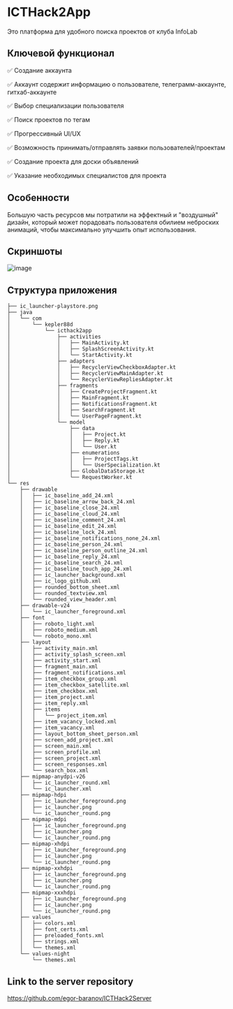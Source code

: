 # ICTHack2App
Это платформа для удобного поиска проектов от клуба InfoLab

## Ключевой функционал 
✅ Создание аккаунта 

✅ Аккаунт содержит информацию о пользователе, телеграмм-аккаунте, гитхаб-аккаунте

✅ Выбор специализации пользователя

✅ Поиск проектов по тегам

✅ Прогрессивный UI/UX

✅ Возможность принимать/отправлять заявки пользователей/проектам

✅ Создание проекта для доски объявлений

✅ Указание необходимых специалистов для проекта

## Особенности

Большую часть ресурсов мы потратили на эффектный и "воздушный" дизайн, который может порадовать пользователя обилием неброских анимаций, чтобы максимально улучшить опыт использования.

## Скриншоты 

![image](https://user-images.githubusercontent.com/49813134/117571298-aacd4000-b0d6-11eb-8a55-b512c646ed07.png)


## Структура приложения 

```├── AndroidManifest.xml
├── ic_launcher-playstore.png
├── java
│   └── com
│       └── kepler88d
│           └── icthack2app
│               ├── activities
│               │   ├── MainActivity.kt
│               │   ├── SplashScreenActivity.kt
│               │   └── StartActivity.kt
│               ├── adapters
│               │   ├── RecyclerViewCheckboxAdapter.kt
│               │   ├── RecyclerViewMainAdapter.kt
│               │   └── RecyclerViewRepliesAdapter.kt
│               ├── fragments
│               │   ├── CreateProjectFragment.kt
│               │   ├── MainFragment.kt
│               │   ├── NotificationsFragment.kt
│               │   ├── SearchFragment.kt
│               │   └── UserPageFragment.kt
│               └── model
│                   ├── data
│                   │   ├── Project.kt
│                   │   ├── Reply.kt
│                   │   └── User.kt
│                   ├── enumerations
│                   │   ├── ProjectTags.kt
│                   │   └── UserSpecialization.kt
│                   ├── GlobalDataStorage.kt
│                   └── RequestWorker.kt
└── res
    ├── drawable
    │   ├── ic_baseline_add_24.xml
    │   ├── ic_baseline_arrow_back_24.xml
    │   ├── ic_baseline_close_24.xml
    │   ├── ic_baseline_cloud_24.xml
    │   ├── ic_baseline_comment_24.xml
    │   ├── ic_baseline_edit_24.xml
    │   ├── ic_baseline_lock_24.xml
    │   ├── ic_baseline_notifications_none_24.xml
    │   ├── ic_baseline_person_24.xml
    │   ├── ic_baseline_person_outline_24.xml
    │   ├── ic_baseline_reply_24.xml
    │   ├── ic_baseline_search_24.xml
    │   ├── ic_baseline_touch_app_24.xml
    │   ├── ic_launcher_background.xml
    │   ├── ic_logo_github.xml
    │   ├── rounded_bottom_sheet.xml
    │   ├── rounded_textview.xml
    │   └── rounded_view_header.xml
    ├── drawable-v24
    │   └── ic_launcher_foreground.xml
    ├── font
    │   ├── roboto_light.xml
    │   ├── roboto_medium.xml
    │   └── roboto_mono.xml
    ├── layout
    │   ├── activity_main.xml
    │   ├── activity_splash_screen.xml
    │   ├── activity_start.xml
    │   ├── fragment_main.xml
    │   ├── fragment_notifications.xml
    │   ├── item_checkbox_group.xml
    │   ├── item_checkbox_satellite.xml
    │   ├── item_checkbox.xml
    │   ├── item_project.xml
    │   ├── item_reply.xml
    │   ├── items
    │   │   └── project_item.xml
    │   ├── item_vacancy_locked.xml
    │   ├── item_vacancy.xml
    │   ├── layout_bottom_sheet_person.xml
    │   ├── screen_add_project.xml
    │   ├── screen_main.xml
    │   ├── screen_profile.xml
    │   ├── screen_project.xml
    │   ├── screen_responses.xml
    │   └── search_box.xml
    ├── mipmap-anydpi-v26
    │   ├── ic_launcher_round.xml
    │   └── ic_launcher.xml
    ├── mipmap-hdpi
    │   ├── ic_launcher_foreground.png
    │   ├── ic_launcher.png
    │   └── ic_launcher_round.png
    ├── mipmap-mdpi
    │   ├── ic_launcher_foreground.png
    │   ├── ic_launcher.png
    │   └── ic_launcher_round.png
    ├── mipmap-xhdpi
    │   ├── ic_launcher_foreground.png
    │   ├── ic_launcher.png
    │   └── ic_launcher_round.png
    ├── mipmap-xxhdpi
    │   ├── ic_launcher_foreground.png
    │   ├── ic_launcher.png
    │   └── ic_launcher_round.png
    ├── mipmap-xxxhdpi
    │   ├── ic_launcher_foreground.png
    │   ├── ic_launcher.png
    │   └── ic_launcher_round.png
    ├── values
    │   ├── colors.xml
    │   ├── font_certs.xml
    │   ├── preloaded_fonts.xml
    │   ├── strings.xml
    │   └── themes.xml
    └── values-night
        └── themes.xml
```
## Link to the server repository
https://github.com/egor-baranov/ICTHack2Server
